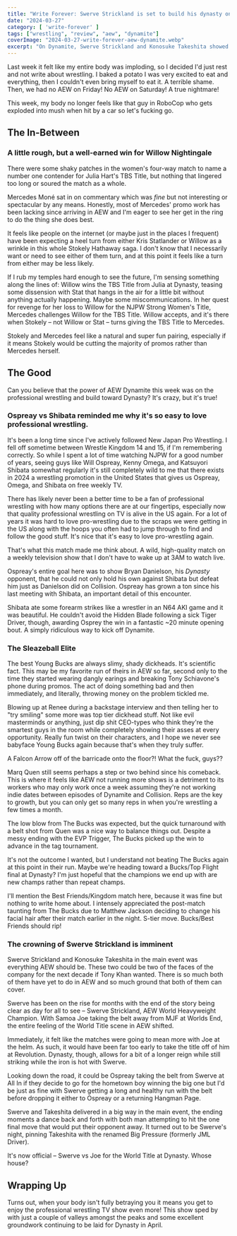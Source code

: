 ```yaml
---
title: "Write Forever: Swerve Strickland is set to build his dynasty on AEW Dynamite for March 27"
date: "2024-03-27"
category: [ 'write-forever' ]
tags: ["wrestling", "review", "aew", "dynamite"]
coverImage: "2024-03-27-write-forever-aew-dynamite.webp"
excerpt: "On Dynamite, Swerve Strickland and Konosuke Takeshita showed why they are the future of AEW – and the future is now."
---
```


Last week it felt like my entire body was imploding, so I decided I'd just rest and not write about wrestling. I baked a potato I was very excited to eat and everything, then I couldn't even bring myself to eat it. A terrible shame. Then, we had no AEW on Friday! No AEW on Saturday! A true nightmare!

This week, my body no longer feels like that guy in RoboCop who gets exploded into mush when hit by a car so let's fucking go.

## The In-Between

### A little rough, but a well-earned win for Willow Nightingale

There were some shaky patches in the women's four-way match to name a number one contender for Julia Hart's TBS Title, but nothing that lingered too long or soured the match as a whole.

Mercedes Moné sat in on commentary which was _fine_ but not interesting or spectacular by any means. Honestly, most of Mercedes' promo work has been lacking since arriving in AEW and I'm eager to see her get in the ring to do the thing she does best.

It feels like people on the internet (or maybe just in the places I frequent) have been expecting a heel turn from either Kris Statlander or Willow as a wrinkle in this whole Stokely Hathaway saga. I don't know that I necessarily want or need to see either of them turn, and at this point it feels like a turn from either may be less likely.

If I rub my temples hard enough to see the future, I'm sensing something along the lines of: Willow wins the TBS Title from Julia at Dynasty, teasing some dissension with Stat that hangs in the air for a little bit without anything actually happening. Maybe some miscommunications. In her quest for revenge for her loss to Willow for the NJPW Strong Women's Title, Mercedes challenges Willow for the TBS Title. Willow accepts, and it's there when Stokely – not Willow or Stat – turns giving the TBS Title to Mercedes.

Stokely and Mercedes feel like a natural and super fun pairing, especially if it means Stokely would be cutting the majority of promos rather than Mercedes herself.

## The Good

Can you believe that the power of AEW Dynamite this week was on the professional wrestling and build toward Dynasty? It's crazy, but it's true!

### Ospreay vs Shibata reminded me why it's so easy to love professional wrestling.

It's been a long time since I've actively followed New Japan Pro Wrestling. I fell off sometime between Wrestle Kingdom 14 and 15, if I'm remembering correctly. So while I spent a lot of time watching NJPW for a good number of years, seeing guys like Will Ospreay, Kenny Omega, and Katsuyori Shibata somewhat regularly it's still completely wild to me that there exists in 2024 a wrestling promotion in the United States that gives us Ospreay, Omega, and Shibata on free weekly TV.

There has likely never been a better time to be a fan of professional wrestling with how many options there are at our fingertips, especially now that quality professional wrestling on TV is alive in the US again. For a lot of years it was hard to love pro-wrestling due to the scraps we were getting in the US along with the hoops you often had to jump through to find and follow the good stuff. It's nice that it's easy to love pro-wrestling again.

That's what this match made me think about. A wild, high-quality match on a weekly television show that I don't have to wake up at 3AM to watch live.

Ospreay's entire goal here was to show Bryan Danielson, his _Dynasty_ opponent, that he could not only hold his own against Shibata but defeat him just as Danielson did on Collision. Ospreay has grown a ton since his last meeting with Shibata, an important detail of this encounter.

Shibata ate some forearm strikes like a wrestler in an N64 AKI game and it was beautiful. He couldn't avoid the Hidden Blade following a sick Tiger Driver, though, awarding Osprey the win in a fantastic ~20 minute opening bout. A simply ridiculous way to kick off Dynamite.

### The Sleazeball Elite

The best Young Bucks are always slimy, shady dickheads. It's scientific fact. This may be my favorite run of theirs in AEW so far, second only to the time they started wearing dangly earings and breaking Tony Schiavone's phone during promos. The act of doing something bad and then immediately, and literally, throwing money on the problem tickled me.

Blowing up at Renee during a backstage interview and then telling her to "try smiling" some more was top tier dickhead stuff. Not like evil masterminds or anything, just dip shit CEO-types who think they're the smartest guys in the room while completely showing their asses at every opportunity. Really fun twist on their characters, and I hope we never see babyface Young Bucks again because that's when they truly suffer.

A Falcon Arrow off of the barricade onto the floor?! What the fuck, guys??

Marq Quen still seems perhaps a step or two behind since his comeback. This is where it feels like AEW not running more shows is a detriment to its workers who may only work once a week assuming they're not working indie dates between episodes of Dynamite and Collision. Reps are the key to growth, but you can only get so many reps in when you're wrestling a few times a month.

The low blow from The Bucks was expected, but the quick turnaround with a belt shot from Quen was a nice way to balance things out. Despite a messy ending with the EVP Trigger, The Bucks picked up the win to advance in the tag tournament.

It's not the outcome I wanted, but I understand not beating The Bucks again at this point in their run. Maybe we're heading toward a Bucks/Top Flight final at Dynasty? I'm just hopeful that the champions we end up with are new champs rather than repeat champs.

I'll mention the Best Friends/Kingdom match here, because it was fine but nothing to write home about. I intensely appreciated the post-match taunting from The Bucks due to Matthew Jackson deciding to change his facial hair after their match earlier in the night. S-tier move. Bucks/Best Friends should rip!

### The crowning of Swerve Strickland is imminent

Swerve Strickland and Konosuke Takeshita in the main event was everything AEW should be. These two could be two of the faces of the company for the next decade if Tony Khan wanted. There is so much both of them have yet to do in AEW and so much ground that both of them can cover.

Swerve has been on the rise for months with the end of the story being clear as day for all to see – Swerve Strickland, AEW World Heavyweight Champion. With Samoa Joe taking the belt away from MJF at Worlds End, the entire feeling of the World Title scene in AEW shifted.

Immediately, it felt like the matches were going to mean more with Joe at the helm. As such, it would have been far too early to take the title off of him at Revolution. Dynasty, though, allows for a bit of a longer reign while still striking while the iron is hot with Swerve.

Looking down the road, it could be Ospreay taking the belt from Swerve at All In if they decide to go for the hometown boy winning the big one but I'd be just as fine with Swerve getting a long and healthy run with the belt before dropping it either to Ospreay or a returning Hangman Page.

Swerve and Takeshita delivered in a big way in the main event, the ending moments a dance back and forth with both man attempting to hit the one final move that would put their opponent away. It turned out to be Swerve's night, pinning Takeshita with the renamed Big Pressure (formerly JML Driver).

It's now official – Swerve vs Joe for the World Title at Dynasty. Whose house?

## Wrapping Up

Turns out, when your body isn't fully betraying you it means you get to enjoy the professional wrestling TV show even more! This show sped by with just a couple of valleys amongst the peaks and some excellent groundwork continuing to be laid for Dynasty in April.
